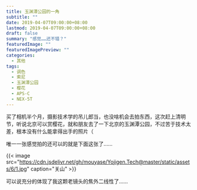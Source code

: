 ```yaml
---
title: 玉渊潭公园的一角
subtitle: ""
date: 2019-04-07T09:00:00+08:00
lastmod: 2019-04-07T09:00:00+08:00
draft: false
summary: "感觉……还不错？"
featuredImage: ""
featuredImagePreview: ""
categories: 
  - 其他
tags: 
  - 调色
  - 索尼
  - 玉渊潭公园
  - 樱花
  - APS-C
  - NEX-5T
---
```



买了相机半个月，摄影技术学的吊儿郎当，也没啥机会去拍东西，这次赶上清明节，听说北京可以赏樱花，就和朋友去了一下北京的玉渊潭公园，不过苦于技术太差，根本没有什么能拿得出手的照片（

唯一一张感觉拍的还可以的就是下面这张了……

{{< image src="https://cdn.jsdelivr.net/gh/mouyase/Yojigen.Tech@master/static/assets/6/1.jpg" caption="关山" >}}

可以说充分的体现了我这颗老镜头的焦外二线性了……